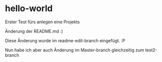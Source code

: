 # hello-world
Erster Test fürs anlegen eine Projekts

Änderung der README.md :)

Diese Änderung wurde im readme-edit-branch eingefügt. :P

Nun habe ich aber auch Änderung im Master-branch gleichzeitig zum test2-branch
